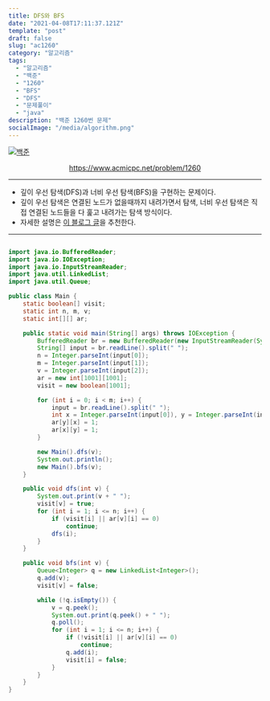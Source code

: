 ```yaml
---
title: DFS와 BFS
date: "2021-04-08T17:11:37.121Z"
template: "post"
draft: false
slug: "ac1260"
category: "알고리즘"
tags:
  - "알고리즘"
  - "백준"
  - "1260"
  - "BFS"
  - "DFS"
  - "문제풀이"
  - "java"
description: "백준 1260번 문제"
socialImage: "/media/algorithm.png"
---
```


[![백준](https://d2gd6pc034wcta.cloudfront.net/images/logo@2x.png)](https://www.acmicpc.net/problem/1260)
<div style="text-align:center"><a href="https://www.acmicpc.net/problem/1260">https://www.acmicpc.net/problem/1260</a></div>

---

- 깊이 우선 탐색(DFS)과 너비 우선 탐색(BFS)을 구현하는 문제이다.
- 깊이 우선 탐색은 연결된 노드가 없을때까지 내려가면서 탐색, 너비 우선 탐색은 직접 연결된 노드들을 다 훑고 내려가는 탐색 방식이다.
- 자세한 설명은 <a href="https://devuna.tistory.com/32">이 블로그 글</a>을 추천한다.

---



```java

import java.io.BufferedReader;
import java.io.IOException;
import java.io.InputStreamReader;
import java.util.LinkedList;
import java.util.Queue;

public class Main {
    static boolean[] visit;
    static int n, m, v;
    static int[][] ar;

    public static void main(String[] args) throws IOException {
        BufferedReader br = new BufferedReader(new InputStreamReader(System.in));
        String[] input = br.readLine().split(" ");
        n = Integer.parseInt(input[0]);
        m = Integer.parseInt(input[1]);
        v = Integer.parseInt(input[2]);
        ar = new int[1001][1001];
        visit = new boolean[1001];

        for (int i = 0; i < m; i++) {
            input = br.readLine().split(" ");
            int x = Integer.parseInt(input[0]), y = Integer.parseInt(input[1]);
            ar[y][x] = 1;
            ar[x][y] = 1;
        }

        new Main().dfs(v);
        System.out.println();
        new Main().bfs(v);
    }

    public void dfs(int v) {
        System.out.print(v + " ");
        visit[v] = true;
        for (int i = 1; i <= n; i++) {
            if (visit[i] || ar[v][i] == 0)
                continue;
            dfs(i);
        }
    }

    public void bfs(int v) {
        Queue<Integer> q = new LinkedList<Integer>();
        q.add(v);
        visit[v] = false;

        while (!q.isEmpty()) {
            v = q.peek();
            System.out.print(q.peek() + " ");
            q.poll();
            for (int i = 1; i <= n; i++) {
                if (!visit[i] || ar[v][i] == 0)
                    continue;
                q.add(i);
                visit[i] = false;
            }
        }
    }
}

```
